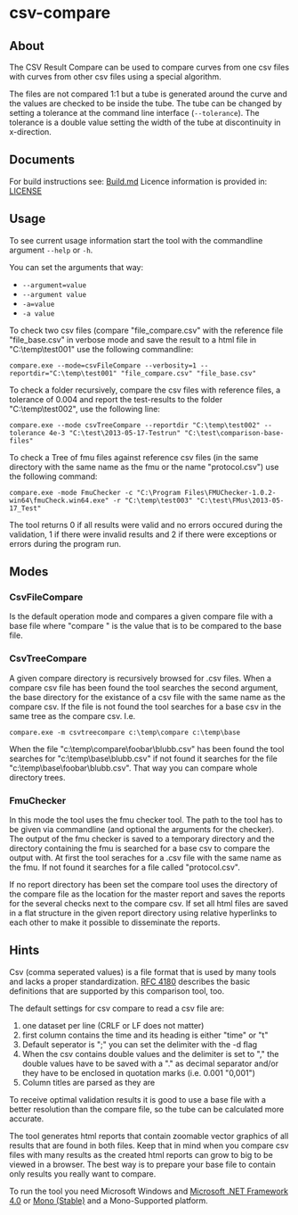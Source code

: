 # csv-compare

## About

The CSV Result Compare can  be used to compare curves from one csv files with curves from other csv files using a special algorithm.

The files are not compared 1:1 but a tube is generated around the curve and the values are checked to be inside the tube. The tube can be changed by setting a tolerance at the command line interface (`--tolerance`). The tolerance
is a double value setting the width of the tube at discontinuity in x-direction.

## Documents

For build instructions see: [Build.md](https://github.com/modelica-tools/csv-compare/blob/master/BUILD.md) Licence information is provided in: [LICENSE](https://github.com/modelica-tools/csv-compare/blob/master/LICENSE)

## Usage

To see current usage information start the tool with the commandline argument `--help` or `-h`.

You can set the arguments that way:
- `--argument=value`
- `--argument value`
- `-a=value`
- `-a value`
 
To check two csv files (compare "file_compare.csv" with the reference file "file_base.csv" in verbose mode and save the result to a html file in "C:\temp\test001" use the following commandline:
```
compare.exe --mode=csvFileCompare --verbosity=1 --reportdir="C:\temp\test001" "file_compare.csv" "file_base.csv"
```
To check a folder recursively, compare the csv files with reference files, a tolerance of 0.004 and report the test-results to the folder "C:\temp\test002", use the following line:
```
compare.exe --mode csvTreeCompare --reportdir "C:\temp\test002" --tolerance 4e-3 "C:\test\2013-05-17-Testrun" "C:\test\comparison-base-files"
```
To check a Tree of fmu files against reference csv files (in the same directory with the same name as the fmu or the name "protocol.csv") use the following command:
```
compare.exe -mode FmuChecker -c "C:\Program Files\FMUChecker-1.0.2-win64\fmuCheck.win64.exe" -r "C:\temp\test003" "C:\test\FMus\2013-05-17_Test"
```
The tool returns 0 if all results were valid and no errors occured during the validation, 1 if there were invalid results and 2 if there were exceptions or errors during the program run.

## Modes
	
### CsvFileCompare
Is the default operation mode and compares a given compare file with a base file where "compare " is the value that is to be compared to the base file.

### CsvTreeCompare
A given compare directory is recursively browsed for .csv files. When a compare csv file has been found the tool searches the second argument, the base directory for the existance of a csv file with the same name as the compare csv. If the file is not found the tool searches for a base csv in the same tree as the compare csv. I.e.
```	
compare.exe -m csvtreecompare c:\temp\compare c:\temp\base
```	
When the file "c:\temp\compare\foobar\blubb.csv" has been found the tool searches for "c:\temp\base\blubb.csv" if not found it searches for the file "c:\temp\base\foobar\blubb.csv". That way you can compare whole directory trees.

### FmuChecker
In this mode the tool uses the fmu checker tool. The path to the tool has to be given via commandline (and optional the arguments for the checker). The output of the fmu checker is saved to a temporary directory and the directory containing the fmu is searched for a base csv to compare the output with. At first the tool seraches for a .csv file with the same name as the fmu. If not found it searches for a file called "protocol.csv".

If no report directory has been set the compare tool uses the directory of the compare file as the location for the master report and saves the reports for the several checks next to the compare csv. If set all html files are saved in a flat structure in the given report directory using relative hyperlinks to each other to make it possible to disseminate the reports.	

## Hints

Csv (comma seperated values) is a file format that is used by many tools and lacks a proper standardization. [RFC 4180](https://tools.ietf.org/html/rfc4180) describes the basic definitions that are supported by this comparison tool, too.

The default settings for csv compare to read a csv file are:
 1. one dataset per line (CRLF or LF does not matter)
 2. first column contains the time and its heading is either "time" or "t"
 3. Default seperator is ";" you can set the delimiter with the -d flag
 4. When the csv contains double values and the delimiter is set to "," the
	double values have to be saved with a "." as decimal separator and/or they
	have to be enclosed in quotation marks (i.e. 0.001 "0,001")
 5.	Column titles are parsed as they are

To receive optimal validation results it is good to use a base file with a better resolution than the compare file, so the tube can be calculated more accurate.

The tool generates html reports that contain zoomable vector graphics of all results that are found in both files. Keep that in mind when you compare csv files with many results as the created html reports can grow to big to be viewed in a browser. The best way is to prepare your base file to contain only results you really want to compare.

To run the tool you need Microsoft Windows and [Microsoft .NET Framework 4.0](https://www.microsoft.com/en-us/download/details.aspx?id=30653) or [Mono (Stable)](http://www.go-mono.com/mono-downloads/download.html) and a Mono-Supported platform.
